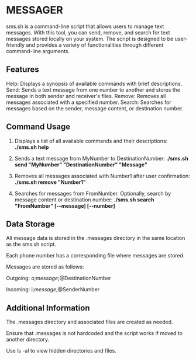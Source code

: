 # MESSAGER

sms.sh is a command-line script that allows users to manage text messages. With this tool, you can send, remove, and search for text messages stored locally on your system. The script is designed to be user-friendly and provides a variety of functionalities through different command-line arguments.

## Features

Help: Displays a synopsis of available commands with brief descriptions.
Send: Sends a text message from one number to another and stores the message in both sender and receiver's files.
Remove: Removes all messages associated with a specified number.
Search: Searches for messages based on the sender, message content, or destination number.

## Command Usage

1) Displays a list of all available commands and their descriptions: **./sms.sh help**

2) Sends a text message from MyNumber to DestinationNumber: **./sms.sh send "MyNumber" "DestinationNumber" "Message"**

3) Removes all messages associated with Number1 after user confirmation: **./sms.sh remove "Number1"**

4) Searches for messages from FromNumber. Optionally, search by message content or destination number:
**./sms.sh search "FromNumber" [--message] [--number]**

## Data Storage

All message data is stored in the .messages directory in the same location as the sms.sh script. 

Each phone number has a corresponding file where messages are stored. 

Messages are stored as follows:

Outgoing: o;*message*;@DestinationNumber

Incoming: i;*message*;@SenderNumber

## Additional Information
The .messages directory and associated files are created as needed.

Ensure that .messages is not hardcoded and the script works if moved to another directory.

Use ls -al to view hidden directories and files.
